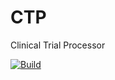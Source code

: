 # CTP
Clinical Trial Processor

[![Build](https://github.com/hamilton-health-sciences/CTP/actions/workflows/build.yml/badge.svg)](https://github.com/hamilton-health-sciences/CTP/actions/workflows/build.yml)
